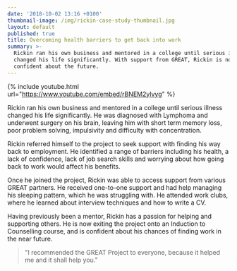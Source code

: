 ```yaml
---
date: '2018-10-02 13:16 +0100'
thumbnail-image: /img/rickin-case-study-thumbnail.jpg
layout: default
published: true
title: Overcoming health barriers to get back into work
summary: >-
  Rickin ran his own business and mentored in a college until serious illness
  changed his life significantly. With support from GREAT, Rickin is now more
  confident about the future.
---
```

{% include youtube.html url="https://www.youtube.com/embed/rBNEM2ylvyg" %}

Rickin ran his own business and mentored in a college until serious illness changed his life significantly. He was diagnosed with Lymphoma and underwent surgery on his brain, leaving him with short term memory loss, poor problem solving, impulsivity and difficulty with concentration.

Rickin referred himself to the project to seek support with finding his way back to employment. He identified a range of barriers including his health, a lack of confidence, lack of job search skills and worrying about how going back to work would affect his benefits.

Once he joined the project, Rickin was able to access support from various GREAT partners. He received one-to-one support and had help managing his sleeping pattern, which he was struggling with. He attended work clubs, where he learned about interview techniques and how to write a CV.

Having previously been a mentor, Rickin has a passion for helping and supporting others. He is now exiting the project onto an Induction to Counselling course, and is confident about his chances of finding work in the near future.

> "I recommended the GREAT Project to everyone, because it helped me and it shall help you."



